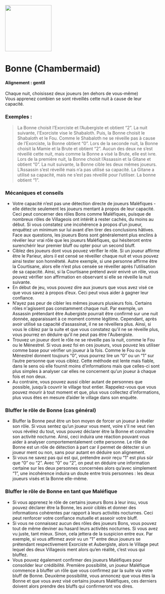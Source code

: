 <img src="https://github.com/brain-academy/wiki/blob/master/blood-on-the-clocktower/img/chambermaid.png?raw=true" height="150"> 

# Bonne (Chambermaid)
#### Alignement : gentil
Chaque nuit, choisissez deux joueurs (en dehors de vous-même)
<br/>
Vous apprenez combien se sont réveillés cette nuit à cause de leur capacité.

### Exemples :
> La Bonne choisit l’Exorciste et l’Aubergiste et obtient “2”.
> La nuit suivante, l'Exorciste vise le Shabaloth. Puis, la Bonne choisit le Shabaloth et le Fou. Comme le Shabaloth ne se réveille pas à cause de l’Exorciste, la Bonne obtient “0”.
> Lors de la seconde nuit, la Bonne choisit la Mamie et la Brute et obtient “2”. Aucun des deux ne s’est réveillé cette nuit, mais comme la Bonne a visé la Brute, elle est ivre.
> Lors de la première nuit, la Bonne choisit l’Assassin et la Gitane et obtient “0”. La nuit suivante, la Bonne cible les deux mêmes joueurs. L’Assassin s’est réveillé mais n’a pas utilisé sa capacité. La Gitane a utilisé sa capacité, mais ne s’est pas réveillé pour l’utiliser. La bonne obtient “1”.

### Mécaniques et conseils
- Votre capacité n’est pas une détection directe de joueurs Maléfiques - elle détecte seulement les joueurs mentant à propos de leur capacité. Ceci peut concerner des rôles Bons comme Maléfiques, puisque de nombreux rôles de Villageois ont intérêt à rester cachés, du moins au début. Si vous constatez une incohérence à propos d’un joueur, enquêtez un minimum sur lui avant d’en tirer des conclusions hâtives. Face aux questions, les joueurs Bons sont généralement plus enclins à révéler leur vrai rôle que les joueurs Maléfiques, qui hésiteront entre surenchérir leur premier bluff ou opter pour un second bluff.
- Ciblez des joueurs dont vous pouvez vérifier le rôle. Si un joueur affirme être le Parieur, alors il est censé se réveiller chaque nuit et vous pouvez ainsi tester son honnêteté. Autre exemple, si une personne affirme être la Courtisane, alors elle n’est plus censée se réveiller après l’utilisation de sa capacité. Ainsi, si la Courtisane prétend avoir enivré un rôle, vous pouvez vérifier son affirmation en observant si elle se réveille la nuit suivante.
- En début de jeu, vous pouvez dire aux joueurs que vous avez visé ce que vous savez à propos d’eux. Ceci peut vous aider à gagner leur confiance.
- N’ayez pas peur de cibler les mêmes joueurs plusieurs fois. Certains rôles n'agissent pas constamment chaque nuit. Par exemple, un Assassin prétendant être Aubergiste pourrait être confirmé sur une nuit donnée, apparaissant à ce moment comme légitime. Cependant, après avoir utilisé sa capacité d’assassinat, il ne se réveillera plus. Ainsi, si vous le ciblez par la suite et que vous constatez qu'il ne se réveille plus, vous pourrez en déduire qu'il ne peut pas être l'Aubergiste.
- Trouvez un joueur dont le rôle ne se réveille pas la nuit, comme le Fou ou le Ménestrel. Si vous avez foi en ces joueurs, vous pouvez les utiliser comme base pour vérifier un joueur à la fois. Comme le Fou ou le Ménestrel donnent toujours “0”, vous pourrez lire un “0” ou un “1” sur l’autre personne que vous ciblez. Cette méthode est lente mais fiable, dans le sens où elle fournit moins d’informations mais que celles-ci sont plus simples à analyser car elles ne concernent qu’un joueur à chaque fois et non deux.
- Au contraire, vous pouvez aussi cibler autant de personnes que possible, jusqu’à couvrir le village tout entier. Rappelez-vous que vous pouvez mourir à tout moment et que, plus vous collectez d’informations, plus vous êtes en mesure d’aider le village dans son enquête.

### Bluffer le rôle de Bonne (cas général)
- Bluffer la Bonne peut être un bon moyen de forcer un joueur à révéler son rôle. Si vous sentez qu’un joueur vous ment, voire s’il ne veut rien vous révélez du tout, vous pouvez déclarer être la Bonne et connaître son activité nocturne. Ainsi, ceci induira une réaction pouvant vous aider à analyser comportementalement cette personne. Le rôle de Bonne est un rôle de détection à part car il permet de détecter si un joueur ment ou non, sans pour autant en déduire son alignement.
- Si vous ne savez pas qui est qui, prétendre avoir reçu “1” est plus sûr que “0” ou “2”. Avec “0” ou “2”, on peut en déduire une information certaine sur les deux personnes concernées alors qu’avec simplement “1”, une incohérence induira un doute entre trois personnes : les deux joueurs visés et la Bonne elle-même.

### Bluffer le rôle de Bonne en tant que Maléfique
- Si vous apprenez le rôle de certains joueurs Bons à leur insu, vous pouvez déclarer être la Bonne, les avoir ciblés et donner des informations cohérentes par rapport à leurs activités nocturnes. Ceci peut renforcer votre confiance mutuelle et asseoir votre bluff.
- Si vous ne connaissez aucun des rôles des joueurs Bons, vous pouvez tout de même deviner au hasard leurs activités nocturnes. Si vous avez vu juste, tant mieux. Sinon, cela jettera de la suspicion entre eux. Par exemple, si vous affirmez avoir vu un “1” entre deux joueurs se prétendant respectivement Exorciste et Aubergiste, alors le Village peut lequel des deux Villageois ment alors qu’en réalité, c’est vous qui bluffez.
- Vous pouvez également confirmer des joueurs Maléfiques pour consolider leur crédibilité. Première possibilité, un joueur Maléfique commence à bluffer un rôle que vous confirmez par la suite via votre bluff de Bonne. Deuxième possibilité, vous annoncez que vous êtes la Bonne et que vous avez visé certains joueurs Maléfiques, ces derniers doivent alors prendre des bluffs qui confirmeront vos dires.

